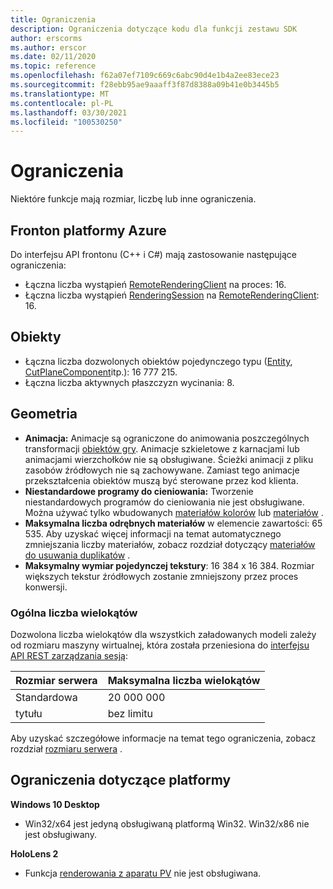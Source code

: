 ```yaml
---
title: Ograniczenia
description: Ograniczenia dotyczące kodu dla funkcji zestawu SDK
author: erscorms
ms.author: erscor
ms.date: 02/11/2020
ms.topic: reference
ms.openlocfilehash: f62a07ef7109c669c6abc90d4e1b4a2ee83ece23
ms.sourcegitcommit: f28ebb95ae9aaaff3f87d8388a09b41e0b3445b5
ms.translationtype: MT
ms.contentlocale: pl-PL
ms.lasthandoff: 03/30/2021
ms.locfileid: "100530250"
---
```

# <a name="limitations"></a>Ograniczenia

Niektóre funkcje mają rozmiar, liczbę lub inne ograniczenia.

## <a name="azure-frontend"></a>Fronton platformy Azure

Do interfejsu API frontonu (C++ i C#) mają zastosowanie następujące ograniczenia:
* Łączna liczba wystąpień [RemoteRenderingClient](/dotnet/api/microsoft.azure.remoterendering.remoterenderingclient) na proces: 16.
* Łączna liczba wystąpień [RenderingSession](/dotnet/api/microsoft.azure.remoterendering.renderingsession) na [RemoteRenderingClient](/dotnet/api/microsoft.azure.remoterendering.remoterenderingclient): 16.

## <a name="objects"></a>Obiekty

* Łączna liczba dozwolonych obiektów pojedynczego typu ([Entity](../concepts/entities.md), [CutPlaneComponent](../overview/features/cut-planes.md)itp.): 16 777 215.
* Łączna liczba aktywnych płaszczyzn wycinania: 8.

## <a name="geometry"></a>Geometria

* **Animacja:** Animacje są ograniczone do animowania poszczególnych transformacji [obiektów gry](../concepts/entities.md). Animacje szkieletowe z karnacjami lub animacjami wierzchołków nie są obsługiwane. Ścieżki animacji z pliku zasobów źródłowych nie są zachowywane. Zamiast tego animacje przekształcenia obiektów muszą być sterowane przez kod klienta.
* **Niestandardowe programy do cieniowania:** Tworzenie niestandardowych programów do cieniowania nie jest obsługiwane. Można używać tylko wbudowanych [materiałów kolorów](../overview/features/color-materials.md) lub [materiałów](../overview/features/pbr-materials.md) .
* **Maksymalna liczba odrębnych materiałów** w elemencie zawartości: 65 535. Aby uzyskać więcej informacji na temat automatycznego zmniejszania liczby materiałów, zobacz rozdział dotyczący [materiałów do usuwania duplikatów](../how-tos/conversion/configure-model-conversion.md#material-de-duplication) .
* **Maksymalny wymiar pojedynczej tekstury**: 16 384 x 16 384. Rozmiar większych tekstur źródłowych zostanie zmniejszony przez proces konwersji.

### <a name="overall-number-of-polygons"></a>Ogólna liczba wielokątów

Dozwolona liczba wielokątów dla wszystkich załadowanych modeli zależy od rozmiaru maszyny wirtualnej, która została przeniesiona do [interfejsu API REST zarządzania sesją](../how-tos/session-rest-api.md):

| Rozmiar serwera | Maksymalna liczba wielokątów |
|:--------|:------------------|
|Standardowa| 20 000 000 |
|tytułu| bez limitu |

Aby uzyskać szczegółowe informacje na temat tego ograniczenia, zobacz rozdział [rozmiaru serwera](../reference/vm-sizes.md) .

## <a name="platform-limitations"></a>Ograniczenia dotyczące platformy

**Windows 10 Desktop**

* Win32/x64 jest jedyną obsługiwaną platformą Win32. Win32/x86 nie jest obsługiwany.

**HoloLens 2**

* Funkcja [renderowania z aparatu PV](/windows/mixed-reality/mixed-reality-capture-for-developers#render-from-the-pv-camera-opt-in) nie jest obsługiwana.